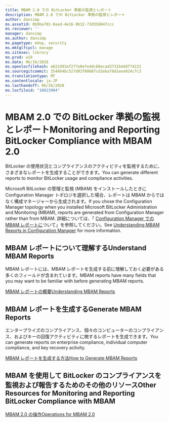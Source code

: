 ```yaml
---
title: MBAM 2.0 での BitLocker 準拠の監視とレポート
description: MBAM 2.0 での BitLocker 準拠の監視とレポート
author: dansimp
ms.assetid: 0b9ba701-0aad-4e16-9b32-73d358047ccc
ms.reviewer: ''
manager: dansimp
ms.author: dansimp
ms.pagetype: mdop, security
ms.mktglfcycl: manage
ms.sitesec: library
ms.prod: w10
ms.date: 06/16/2016
ms.openlocfilehash: e622d93af277e0efe4dc88ecad3731b4ddf74222
ms.sourcegitcommit: 354664bc527d93f80687cd2eba70d1eea024c7c3
ms.translationtype: MT
ms.contentlocale: ja-JP
ms.lasthandoff: 06/26/2020
ms.locfileid: "10823904"
---
```

# <span data-ttu-id="fca4e-103">MBAM 2.0 での BitLocker 準拠の監視とレポート</span><span class="sxs-lookup"><span data-stu-id="fca4e-103">Monitoring and Reporting BitLocker Compliance with MBAM 2.0</span></span>


<span data-ttu-id="fca4e-104">BitLocker の使用状況とコンプライアンスのアクティビティを監視するために、さまざまなレポートを生成することができます。</span><span class="sxs-lookup"><span data-stu-id="fca4e-104">You can generate different reports to monitor BitLocker usage and compliance activities.</span></span>

<span data-ttu-id="fca4e-105">Microsoft BitLocker の管理と監視 (MBAM) をインストールしたときに Configuration Manager トポロジを選択した場合、レポートは MBAM からではなく構成マネージャーから生成されます。</span><span class="sxs-lookup"><span data-stu-id="fca4e-105">If you chose the Configuration Manager topology when you installed Microsoft BitLocker Administration and Monitoring (MBAM), reports are generated from Configuration Manager rather than from MBAM.</span></span> <span data-ttu-id="fca4e-106">詳細については、「 [Configuration Manager での MBAM レポートに](understanding-mbam-reports-in-configuration-manager.md)ついて」を参照してください。</span><span class="sxs-lookup"><span data-stu-id="fca4e-106">See [Understanding MBAM Reports in Configuration Manager](understanding-mbam-reports-in-configuration-manager.md) for more information.</span></span>

## <span data-ttu-id="fca4e-107">MBAM レポートについて理解する</span><span class="sxs-lookup"><span data-stu-id="fca4e-107">Understand MBAM Reports</span></span>


<span data-ttu-id="fca4e-108">MBAM レポートには、MBAM レポートを生成する前に理解しておく必要がある多くのフィールドが含まれています。</span><span class="sxs-lookup"><span data-stu-id="fca4e-108">MBAM reports have many fields that you may want to be familiar with before generating MBAM reports.</span></span>

[<span data-ttu-id="fca4e-109">MBAM レポートの概要</span><span class="sxs-lookup"><span data-stu-id="fca4e-109">Understanding MBAM Reports</span></span>](understanding-mbam-reports-mbam-2.md)

## <span data-ttu-id="fca4e-110">MBAM レポートを生成する</span><span class="sxs-lookup"><span data-stu-id="fca4e-110">Generate MBAM Reports</span></span>


<span data-ttu-id="fca4e-111">エンタープライズのコンプライアンス、個々のコンピューターのコンプライアンス、およびキーの回復アクティビティに関するレポートを生成できます。</span><span class="sxs-lookup"><span data-stu-id="fca4e-111">You can generate reports on enterprise compliance, individual computer compliance, and key recovery activity.</span></span>

[<span data-ttu-id="fca4e-112">MBAM レポートを生成する方法</span><span class="sxs-lookup"><span data-stu-id="fca4e-112">How to Generate MBAM Reports</span></span>](how-to-generate-mbam-reports-mbam-2.md)

## <span data-ttu-id="fca4e-113">MBAM を使用して BitLocker のコンプライアンスを監視および報告するためのその他のリソース</span><span class="sxs-lookup"><span data-stu-id="fca4e-113">Other Resources for Monitoring and Reporting BitLocker Compliance with MBAM</span></span>


[<span data-ttu-id="fca4e-114">MBAM 2.0 の操作</span><span class="sxs-lookup"><span data-stu-id="fca4e-114">Operations for MBAM 2.0</span></span>](operations-for-mbam-20-mbam-2.md)

 

 





